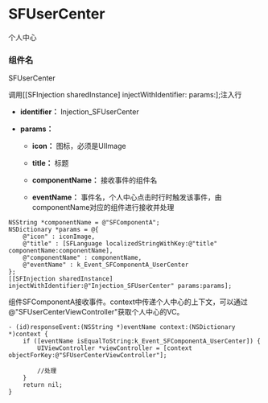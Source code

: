 # SFUserCenter

个人中心



### 组件名

SFUserCenter


调用[[SFInjection sharedInstance] injectWithIdentifier: params:];注入行

- **identifier：** Injection_SFUserCenter

- **params：**

  - **icon：** 图标，必须是UIImage

  - **title：** 标题

  - **componentName：** 接收事件的组件名

  - **eventName：** 事件名，个人中心点击时行时触发该事件，由componentName对应的组件进行接收并处理

```
NSString *componentName = @"SFComponentA";
NSDictionary *params = @{
    @"icon" : iconImage,
    @"title" : [SFLanguage localizedStringWithKey:@"title" componentName:componentName],
    @"componentName" : componentName,
    @"eventName" : k_Event_SFComponentA_UserCenter
};
[[SFInjection sharedInstance] injectWithIdentifier:@"Injection_SFUserCenter" params:params];
```

组件SFComponentA接收事件。context中传递个人中心的上下文，可以通过@"SFUserCenterViewController"获取个人中心的VC。

```
- (id)responseEvent:(NSString *)eventName context:(NSDictionary *)context {
    if ([eventName isEqualToString:k_Event_SFComponentA_UserCenter]) {
        UIViewController *viewController = [context objectForKey:@"SFUserCenterViewController"];
        
        //处理
    }
    return nil;
}
```








